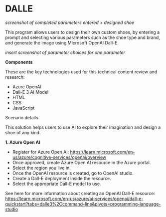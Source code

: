 # DALLE
*screenshot of completed parameters entered + designed shoe*

This program allows users to design their own custom shoes, by entering a prompt and selecting various parameters such as the shoe type and brand, and generate the image using Microsoft OpenAI Dall-E.

*insert screenshot of parameter choices for one parameter*

**Components**

These are the key technologies used for this technical content review and research:

- Azure OpenAI
- Dall-E 3 AI Model
- HTML
- CSS
- JavaScript

Scenario details

This solution helps users to use AI to explore their imagination and design a shoe of any kind.


**1. Azure Open AI**

- Register for Azure Open AI: https://learn.microsoft.com/en-us/azure/cognitive-services/openai/overview
- Once approved, create Azure Open AI resource in the Azure portal.
- Select the region you live in.
- Once the OpenAI resource is created, go to OpenAI studio.
- Create a Dall-E deployment inside the resource.
- Select the appropriate Dall-E model to use.

See here for more information about creating an OpenAI Dall-E resource: https://learn.microsoft.com/en-us/azure/ai-services/openai/dall-e-quickstart?tabs=dalle3%2Ccommand-line&pivots=programming-language-studio
